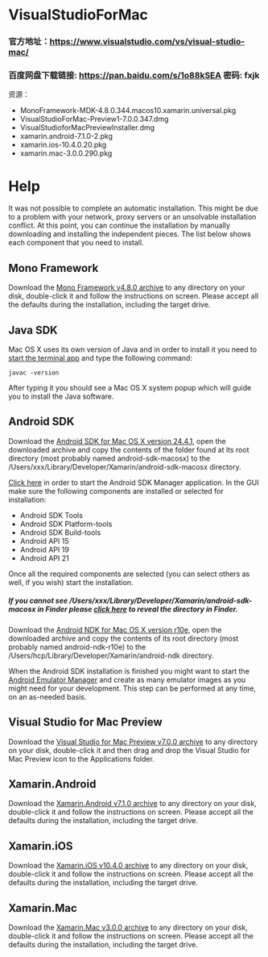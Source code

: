 # VisualStudioForMac

### 官方地址：https://www.visualstudio.com/vs/visual-studio-mac/
### 百度网盘下载链接: https://pan.baidu.com/s/1o88kSEA 密码: fxjk

资源：
* MonoFramework-MDK-4.8.0.344.macos10.xamarin.universal.pkg
* VisualStudioForMac-Preview1-7.0.0.347.dmg
* VisualStudioforMacPreviewInstaller.dmg
* xamarin.android-7.1.0-2.pkg
* xamarin.ios-10.4.0.20.pkg
* xamarin.mac-3.0.0.290.pkg


# Help

It was not possible to complete an automatic installation. This might be due to a problem with your network, proxy servers or an unsolvable installation conflict. At this point, you can continue the installation by manually downloading and installing the independent pieces. The list below shows each component that you need to install.

## Mono Framework

Download the [Mono Framework v4.8.0 archive](https://dl.xamarin.com/MonoFrameworkMDK/Macx86/MonoFramework-MDK-4.8.0.344.macos10.xamarin.universal.pkg) to any directory on your disk, double-click it and follow the instructions on screen. Please accept all the defaults during the installation, including the target drive.

## Java SDK

Mac OS X uses its own version of Java and in order to install it you need to [start the terminal app](run://localhost/usr/bin/open?-a&Terminal) and type the following command:

`javac -version`

After typing it you should see a Mac OS X system popup which will guide you to install the Java software.

## Android SDK

Download the [Android SDK for Mac OS X version 24.4.1](http://dl.google.com/android/android-sdk_r24.4.1-macosx.zip), open the downloaded archive and copy the contents of the folder found at its root directory (most probably named android-sdk-macosx) to the /Users/xxx/Library/Developer/Xamarin/android-sdk-macosx directory.

[Click here](run://localhost/Users/xxx/Library/Developer/Xamarin/android-sdk-macosx/tools/android?sdk) in order to start the Android SDK Manager application. In the GUI make sure the following components are installed or selected for installation:

* Android SDK Tools
* Android SDK Platform-tools
* Android SDK Build-tools
* Android API 15
* Android API 19
* Android API 21

Once all the required components are selected (you can select others as well, if you wish) start the installation.


##### If you cannot see /Users/xxx/Library/Developer/Xamarin/android-sdk-macosx in Finder please [click here](fileopen:/Users/xxx/Library/Developer/Xamarin/android-sdk-macosx?dir=1) to reveal the directory in Finder.


Download the [Android NDK for Mac OS X version r10e](http://dl.google.com/android/ndk/android-ndk-r10e-darwin-x86_64.bin), open the downloaded archive and copy the contents of its root directory (most probably named android-ndk-r10e) to the /Users/hcp/Library/Developer/Xamarin/android-ndk directory.

When the Android SDK installation is finished you might want to start the [Android Emulator Manager](run://localhost/Users/hcp/Library/Developer/Xamarin/android-sdk-macosx/tools/android?avd) and create as many emulator images as you might need for your development. This step can be performed at any time, on an as-needed basis.

## Visual Studio for Mac Preview

Download the [Visual Studio for Mac Preview v7.0.0 archive](https://dl.xamarin.com/VsMac/VisualStudioForMac-Preview1-7.0.0.347.dmg) to any directory on your disk, double-click it and then drag and drop the Visual Studio for Mac Preview icon to the Applications folder.

## Xamarin.Android

Download the [Xamarin.Android v7.1.0 archive](https://dl.xamarin.com/MonoforAndroid/Mac/xamarin.android-7.1.0-2.pkg) to any directory on your disk, double-click it and follow the instructions on screen. Please accept all the defaults during the installation, including the target drive.

## Xamarin.iOS

Download the [Xamarin.iOS v10.4.0 archive](https://dl.xamarin.com/MonoTouch/Mac/xamarin.ios-10.4.0.20.pkg) to any directory on your disk, double-click it and follow the instructions on screen. Please accept all the defaults during the installation, including the target drive.

## Xamarin.Mac

Download the [Xamarin.Mac v3.0.0 archive](https://dl.xamarin.com/XamarinforMac/Mac/xamarin.mac-3.0.0.290.pkg) to any directory on your disk, double-click it and follow the instructions on screen. Please accept all the defaults during the installation, including the target drive.
